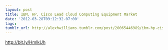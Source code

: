 ```yaml
---
layout: post
title: IBM, HP, Cisco Lead Cloud Computing Equipment Market
date: '2012-03-28T09:12:32-07:00'
tags: 
tumblr_url: http://alexhwilliams.tumblr.com/post/20065446989/ibm-hp-cisco-lead-cloud-computing-equipment-market
---
```

<p><a href="http://bit.ly/HmlkUh">http://bit.ly/HmlkUh</a></p>

